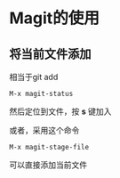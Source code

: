 # Magit的使用

## 将当前文件添加
相当于git add
```
M-x magit-status
```
然后定位到文件，按 **s** 键加入

或者，采用这个命令
```
M-x magit-stage-file
```
可以直接添加当前文件
